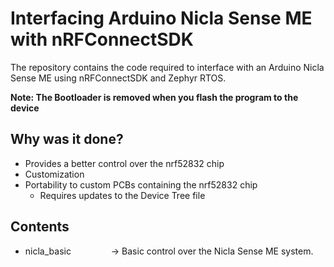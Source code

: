 # Interfacing Arduino Nicla Sense ME with nRFConnectSDK

The repository contains the code required to interface with an Arduino Nicla Sense ME using nRFConnectSDK and Zephyr RTOS.

**Note: The Bootloader is removed when you flash the program to the device**

## Why was it done?

- Provides a better control over the nrf52832 chip
- Customization
- Portability to custom PCBs containing the nrf52832 chip
  - Requires updates to the Device Tree file


## Contents

- nicla_basic &emsp;&emsp;&emsp;&emsp; -> Basic control over the Nicla Sense ME system.  